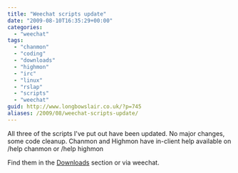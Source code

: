 ```yaml
---
title: "Weechat scripts update"
date: "2009-08-10T16:35:29+00:00"
categories: 
  - "weechat"
tags: 
  - "chanmon"
  - "coding"
  - "downloads"
  - "highmon"
  - "irc"
  - "linux"
  - "rslap"
  - "scripts"
  - "weechat"
guid: http://www.longbowslair.co.uk/?p=745
aliases: /2009/08/weechat-scripts-update/
---
```


All three of the scripts I've put out have been updated. No major changes, some code cleanup. Chanmon and Highmon have in-client help available on /help chanmon or /help highmon

Find them in the [Downloads](/downloads/) section or via weechat.
